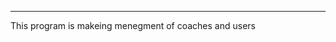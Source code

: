 _____________________________________________________________________
This program is makeing menegment of coaches and users